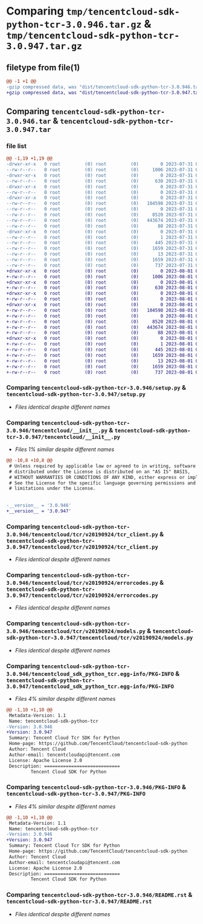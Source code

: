 # Comparing `tmp/tencentcloud-sdk-python-tcr-3.0.946.tar.gz` & `tmp/tencentcloud-sdk-python-tcr-3.0.947.tar.gz`

## filetype from file(1)

```diff
@@ -1 +1 @@
-gzip compressed data, was "dist/tencentcloud-sdk-python-tcr-3.0.946.tar", last modified: Mon Jul 31 00:36:50 2023, max compression
+gzip compressed data, was "dist/tencentcloud-sdk-python-tcr-3.0.947.tar", last modified: Tue Aug  1 00:56:59 2023, max compression
```

## Comparing `tencentcloud-sdk-python-tcr-3.0.946.tar` & `tencentcloud-sdk-python-tcr-3.0.947.tar`

### file list

```diff
@@ -1,19 +1,19 @@
-drwxr-xr-x   0 root         (0) root         (0)        0 2023-07-31 00:36:50.000000 tencentcloud-sdk-python-tcr-3.0.946/
--rw-r--r--   0 root         (0) root         (0)     1006 2023-07-31 00:36:50.000000 tencentcloud-sdk-python-tcr-3.0.946/setup.py
-drwxr-xr-x   0 root         (0) root         (0)        0 2023-07-31 00:36:50.000000 tencentcloud-sdk-python-tcr-3.0.946/tencentcloud/
--rw-r--r--   0 root         (0) root         (0)      630 2023-07-31 00:36:50.000000 tencentcloud-sdk-python-tcr-3.0.946/tencentcloud/__init__.py
-drwxr-xr-x   0 root         (0) root         (0)        0 2023-07-31 00:36:50.000000 tencentcloud-sdk-python-tcr-3.0.946/tencentcloud/tcr/
--rw-r--r--   0 root         (0) root         (0)        0 2023-07-31 00:36:50.000000 tencentcloud-sdk-python-tcr-3.0.946/tencentcloud/tcr/__init__.py
-drwxr-xr-x   0 root         (0) root         (0)        0 2023-07-31 00:36:50.000000 tencentcloud-sdk-python-tcr-3.0.946/tencentcloud/tcr/v20190924/
--rw-r--r--   0 root         (0) root         (0)   104598 2023-07-31 00:36:50.000000 tencentcloud-sdk-python-tcr-3.0.946/tencentcloud/tcr/v20190924/tcr_client.py
--rw-r--r--   0 root         (0) root         (0)        0 2023-07-31 00:36:50.000000 tencentcloud-sdk-python-tcr-3.0.946/tencentcloud/tcr/v20190924/__init__.py
--rw-r--r--   0 root         (0) root         (0)     8520 2023-07-31 00:36:50.000000 tencentcloud-sdk-python-tcr-3.0.946/tencentcloud/tcr/v20190924/errorcodes.py
--rw-r--r--   0 root         (0) root         (0)   443674 2023-07-31 00:36:50.000000 tencentcloud-sdk-python-tcr-3.0.946/tencentcloud/tcr/v20190924/models.py
--rw-r--r--   0 root         (0) root         (0)       88 2023-07-31 00:36:50.000000 tencentcloud-sdk-python-tcr-3.0.946/setup.cfg
-drwxr-xr-x   0 root         (0) root         (0)        0 2023-07-31 00:36:50.000000 tencentcloud-sdk-python-tcr-3.0.946/tencentcloud_sdk_python_tcr.egg-info/
--rw-r--r--   0 root         (0) root         (0)        1 2023-07-31 00:36:50.000000 tencentcloud-sdk-python-tcr-3.0.946/tencentcloud_sdk_python_tcr.egg-info/dependency_links.txt
--rw-r--r--   0 root         (0) root         (0)      445 2023-07-31 00:36:50.000000 tencentcloud-sdk-python-tcr-3.0.946/tencentcloud_sdk_python_tcr.egg-info/SOURCES.txt
--rw-r--r--   0 root         (0) root         (0)     1659 2023-07-31 00:36:50.000000 tencentcloud-sdk-python-tcr-3.0.946/tencentcloud_sdk_python_tcr.egg-info/PKG-INFO
--rw-r--r--   0 root         (0) root         (0)       13 2023-07-31 00:36:50.000000 tencentcloud-sdk-python-tcr-3.0.946/tencentcloud_sdk_python_tcr.egg-info/top_level.txt
--rw-r--r--   0 root         (0) root         (0)     1659 2023-07-31 00:36:50.000000 tencentcloud-sdk-python-tcr-3.0.946/PKG-INFO
--rw-r--r--   0 root         (0) root         (0)      737 2023-07-31 00:36:50.000000 tencentcloud-sdk-python-tcr-3.0.946/README.rst
+drwxr-xr-x   0 root         (0) root         (0)        0 2023-08-01 00:56:59.000000 tencentcloud-sdk-python-tcr-3.0.947/
+-rw-r--r--   0 root         (0) root         (0)     1006 2023-08-01 00:56:59.000000 tencentcloud-sdk-python-tcr-3.0.947/setup.py
+drwxr-xr-x   0 root         (0) root         (0)        0 2023-08-01 00:56:59.000000 tencentcloud-sdk-python-tcr-3.0.947/tencentcloud/
+-rw-r--r--   0 root         (0) root         (0)      630 2023-08-01 00:56:59.000000 tencentcloud-sdk-python-tcr-3.0.947/tencentcloud/__init__.py
+drwxr-xr-x   0 root         (0) root         (0)        0 2023-08-01 00:56:59.000000 tencentcloud-sdk-python-tcr-3.0.947/tencentcloud/tcr/
+-rw-r--r--   0 root         (0) root         (0)        0 2023-08-01 00:56:59.000000 tencentcloud-sdk-python-tcr-3.0.947/tencentcloud/tcr/__init__.py
+drwxr-xr-x   0 root         (0) root         (0)        0 2023-08-01 00:56:59.000000 tencentcloud-sdk-python-tcr-3.0.947/tencentcloud/tcr/v20190924/
+-rw-r--r--   0 root         (0) root         (0)   104598 2023-08-01 00:56:59.000000 tencentcloud-sdk-python-tcr-3.0.947/tencentcloud/tcr/v20190924/tcr_client.py
+-rw-r--r--   0 root         (0) root         (0)        0 2023-08-01 00:56:59.000000 tencentcloud-sdk-python-tcr-3.0.947/tencentcloud/tcr/v20190924/__init__.py
+-rw-r--r--   0 root         (0) root         (0)     8520 2023-08-01 00:56:59.000000 tencentcloud-sdk-python-tcr-3.0.947/tencentcloud/tcr/v20190924/errorcodes.py
+-rw-r--r--   0 root         (0) root         (0)   443674 2023-08-01 00:56:59.000000 tencentcloud-sdk-python-tcr-3.0.947/tencentcloud/tcr/v20190924/models.py
+-rw-r--r--   0 root         (0) root         (0)       88 2023-08-01 00:56:59.000000 tencentcloud-sdk-python-tcr-3.0.947/setup.cfg
+drwxr-xr-x   0 root         (0) root         (0)        0 2023-08-01 00:56:59.000000 tencentcloud-sdk-python-tcr-3.0.947/tencentcloud_sdk_python_tcr.egg-info/
+-rw-r--r--   0 root         (0) root         (0)        1 2023-08-01 00:56:59.000000 tencentcloud-sdk-python-tcr-3.0.947/tencentcloud_sdk_python_tcr.egg-info/dependency_links.txt
+-rw-r--r--   0 root         (0) root         (0)      445 2023-08-01 00:56:59.000000 tencentcloud-sdk-python-tcr-3.0.947/tencentcloud_sdk_python_tcr.egg-info/SOURCES.txt
+-rw-r--r--   0 root         (0) root         (0)     1659 2023-08-01 00:56:59.000000 tencentcloud-sdk-python-tcr-3.0.947/tencentcloud_sdk_python_tcr.egg-info/PKG-INFO
+-rw-r--r--   0 root         (0) root         (0)       13 2023-08-01 00:56:59.000000 tencentcloud-sdk-python-tcr-3.0.947/tencentcloud_sdk_python_tcr.egg-info/top_level.txt
+-rw-r--r--   0 root         (0) root         (0)     1659 2023-08-01 00:56:59.000000 tencentcloud-sdk-python-tcr-3.0.947/PKG-INFO
+-rw-r--r--   0 root         (0) root         (0)      737 2023-08-01 00:56:59.000000 tencentcloud-sdk-python-tcr-3.0.947/README.rst
```

### Comparing `tencentcloud-sdk-python-tcr-3.0.946/setup.py` & `tencentcloud-sdk-python-tcr-3.0.947/setup.py`

 * *Files identical despite different names*

### Comparing `tencentcloud-sdk-python-tcr-3.0.946/tencentcloud/__init__.py` & `tencentcloud-sdk-python-tcr-3.0.947/tencentcloud/__init__.py`

 * *Files 1% similar despite different names*

```diff
@@ -10,8 +10,8 @@
 # Unless required by applicable law or agreed to in writing, software
 # distributed under the License is distributed on an "AS IS" BASIS,
 # WITHOUT WARRANTIES OR CONDITIONS OF ANY KIND, either express or implied.
 # See the License for the specific language governing permissions and
 # limitations under the License.
 
 
-__version__ = '3.0.946'
+__version__ = '3.0.947'
```

### Comparing `tencentcloud-sdk-python-tcr-3.0.946/tencentcloud/tcr/v20190924/tcr_client.py` & `tencentcloud-sdk-python-tcr-3.0.947/tencentcloud/tcr/v20190924/tcr_client.py`

 * *Files identical despite different names*

### Comparing `tencentcloud-sdk-python-tcr-3.0.946/tencentcloud/tcr/v20190924/errorcodes.py` & `tencentcloud-sdk-python-tcr-3.0.947/tencentcloud/tcr/v20190924/errorcodes.py`

 * *Files identical despite different names*

### Comparing `tencentcloud-sdk-python-tcr-3.0.946/tencentcloud/tcr/v20190924/models.py` & `tencentcloud-sdk-python-tcr-3.0.947/tencentcloud/tcr/v20190924/models.py`

 * *Files identical despite different names*

### Comparing `tencentcloud-sdk-python-tcr-3.0.946/tencentcloud_sdk_python_tcr.egg-info/PKG-INFO` & `tencentcloud-sdk-python-tcr-3.0.947/tencentcloud_sdk_python_tcr.egg-info/PKG-INFO`

 * *Files 4% similar despite different names*

```diff
@@ -1,10 +1,10 @@
 Metadata-Version: 1.1
 Name: tencentcloud-sdk-python-tcr
-Version: 3.0.946
+Version: 3.0.947
 Summary: Tencent Cloud Tcr SDK for Python
 Home-page: https://github.com/TencentCloud/tencentcloud-sdk-python
 Author: Tencent Cloud
 Author-email: tencentcloudapi@tencent.com
 License: Apache License 2.0
 Description: ============================
         Tencent Cloud SDK for Python
```

### Comparing `tencentcloud-sdk-python-tcr-3.0.946/PKG-INFO` & `tencentcloud-sdk-python-tcr-3.0.947/PKG-INFO`

 * *Files 4% similar despite different names*

```diff
@@ -1,10 +1,10 @@
 Metadata-Version: 1.1
 Name: tencentcloud-sdk-python-tcr
-Version: 3.0.946
+Version: 3.0.947
 Summary: Tencent Cloud Tcr SDK for Python
 Home-page: https://github.com/TencentCloud/tencentcloud-sdk-python
 Author: Tencent Cloud
 Author-email: tencentcloudapi@tencent.com
 License: Apache License 2.0
 Description: ============================
         Tencent Cloud SDK for Python
```

### Comparing `tencentcloud-sdk-python-tcr-3.0.946/README.rst` & `tencentcloud-sdk-python-tcr-3.0.947/README.rst`

 * *Files identical despite different names*

